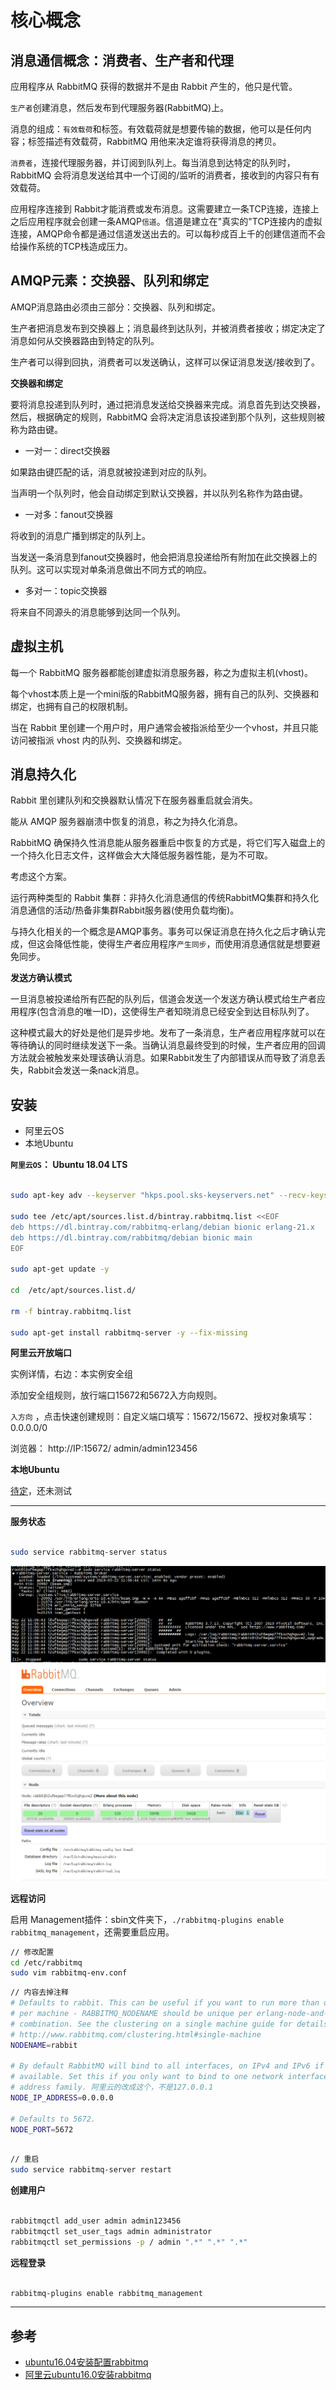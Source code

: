 # 核心概念

##  消息通信概念：消费者、生产者和代理

应用程序从 RabbitMQ 获得的数据并不是由 Rabbit 产生的，他只是代管。

`生产者`创建消息，然后发布到代理服务器(RabbitMQ)上。

消息的组成：`有效载荷`和标签。有效载荷就是想要传输的数据，他可以是任何内容；标签描述有效载荷，RabbitMQ 用他来决定谁将获得消息的拷贝。

`消费者`，连接代理服务器，并订阅到队列上。每当消息到达特定的队列时，RabbitMQ 会将消息发送给其中一个订阅的/监听的消费者，接收到的内容只有有效载荷。

应用程序连接到 Rabbit才能消费或发布消息。这需要建立一条TCP连接，连接上之后应用程序就会创建一条AMQP`信道`。信道是建立在"真实的"TCP连接内的虚拟连接，AMQP命令都是通过信道发送出去的。可以每秒成百上千的创建信道而不会给操作系统的TCP栈造成压力。

##  AMQP元素：交换器、队列和绑定

AMQP消息路由必须由三部分：交换器、队列和绑定。

生产者把消息发布到交换器上；消息最终到达队列，并被消费者接收；绑定决定了消息如何从交换器路由到特定的队列。

生产者可以得到回执，消费者可以发送确认，这样可以保证消息发送/接收到了。

**交换器和绑定**

要将消息投递到队列时，通过把消息发送给交换器来完成。消息首先到达交换器，然后，根据确定的规则，RabbitMQ 会将决定消息该投递到那个队列，这些规则被称为路由键。

- 一对一：direct交换器

如果路由键匹配的话，消息就被投递到对应的队列。

当声明一个队列时，他会自动绑定到默认交换器，并以队列名称作为路由键。

- 一对多：fanout交换器

将收到的消息广播到绑定的队列上。

当发送一条消息到fanout交换器时，他会把消息投递给所有附加在此交换器上的队列。这可以实现对单条消息做出不同方式的响应。

- 多对一：topic交换器

将来自不同源头的消息能够到达同一个队列。

##  虚拟主机

每一个 RabbitMQ 服务器都能创建虚拟消息服务器，称之为虚拟主机(vhost)。

每个vhost本质上是一个mini版的RabbitMQ服务器，拥有自己的队列、交换器和绑定，也拥有自己的权限机制。

当在 Rabbit 里创建一个用户时，用户通常会被指派给至少一个vhost，并且只能访问被指派 vhost 内的队列、交换器和绑定。

##  消息持久化

Rabbit 里创建队列和交换器默认情况下在服务器重启就会消失。

能从 AMQP 服务器崩溃中恢复的消息，称之为持久化消息。

RabbitMQ 确保持久性消息能从服务器重启中恢复的方式是，将它们写入磁盘上的一个持久化日志文件，这样做会大大降低服务器性能，是为不可取。

考虑这个方案。

运行两种类型的 Rabbit 集群：非持久化消息通信的传统RabbitMQ集群和持久化消息通信的活动/热备非集群Rabbit服务器(使用负载均衡)。

与持久化相关的一个概念是AMQP事务。事务可以保证消息在持久化之后才确认完成，但这会降低性能，使得生产者应用程序`产生同步`，而使用消息通信就是想要避免同步。

**发送方确认模式**

一旦消息被投递给所有匹配的队列后，信道会发送一个发送方确认模式给生产者应用程序(包含消息的唯一ID)，这使得生产者知晓消息已经安全到达目标队列了。

这种模式最大的好处是他们是异步地。发布了一条消息，生产者应用程序就可以在等待确认的同时继续发送下一条。当确认消息最终受到的时候，生产者应用的回调方法就会被触发来处理该确认消息。如果Rabbit发生了内部错误从而导致了消息丢失，Rabbit会发送一条nack消息。

##  安装
- 阿里云OS
- 本地Ubuntu

**`阿里云OS`： Ubuntu 18.04 LTS**

````bash

sudo apt-key adv --keyserver "hkps.pool.sks-keyservers.net" --recv-keys "0x6B73A36E6026DFCA"

sudo tee /etc/apt/sources.list.d/bintray.rabbitmq.list <<EOF
deb https://dl.bintray.com/rabbitmq-erlang/debian bionic erlang-21.x
deb https://dl.bintray.com/rabbitmq/debian bionic main
EOF

sudo apt-get update -y

cd  /etc/apt/sources.list.d/

rm -f bintray.rabbitmq.list 

sudo apt-get install rabbitmq-server -y --fix-missing

````

**阿里云开放端口**

实例详情，右边：本实例安全组

添加安全组规则，放行端口15672和5672入方向规则。

`入方向` ，点击快速创建规则：自定义端口填写：15672/15672、授权对象填写： 0.0.0.0/0

浏览器： http://IP:15672/  admin/admin123456


**本地Ubuntu**

[待定](1111.md)，还未测试


----

**服务状态**
````bash

sudo service rabbitmq-server status

````

![20190522111724](../images/20190522111724.png)
![20190522171609](../images/20190522171609.png)


**远程访问**

启用 Management插件：sbin文件夹下，`./rabbitmq-plugins enable rabbitmq_management`，还需要重启应用。

````bash
// 修改配置
cd /etc/rabbitmq
sudo vim rabbitmq-env.conf

````

```` bash
// 内容去掉注释
# Defaults to rabbit. This can be useful if you want to run more than one node
# per machine - RABBITMQ_NODENAME should be unique per erlang-node-and-machine
# combination. See the clustering on a single machine guide for details:
# http://www.rabbitmq.com/clustering.html#single-machine
NODENAME=rabbit

# By default RabbitMQ will bind to all interfaces, on IPv4 and IPv6 if
# available. Set this if you only want to bind to one network interface or#
# address family. 阿里云的改成这个，不是127.0.0.1
NODE_IP_ADDRESS=0.0.0.0

# Defaults to 5672.
NODE_PORT=5672
````

```` bash

// 重启
sudo service rabbitmq-server restart

````

**创建用户**
````bash

rabbitmqctl add_user admin admin123456
rabbitmqctl set_user_tags admin administrator
rabbitmqctl set_permissions -p / admin ".*" ".*" ".*"

````

**远程登录**
````bash

rabbitmq-plugins enable rabbitmq_management

````

----

##  参考
- [ubuntu16.04安装配置rabbitmq](https://www.jianshu.com/p/a29f11e72897)
- [阿里云ubuntu16.0安装rabbitmq](https://blog.csdn.net/u010172714/article/details/84875453)
